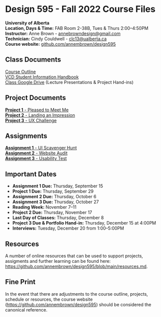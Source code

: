 # Design 595 - Fall 2022 Course Files
**University of Alberta** <br>
**Location, Days & Time:** FAB Room 2-38B, Tues & Thurs 2:00–4:50PM <br> 
**Instructor:** Anne Brown - annebrowndesign@gmail.com <br>
**Technician:** Cindy Couldwell - clc13@ualberta.ca <br>
**Course website:** [github.com/annembrown/design595](https://github.com/annembrown/design595)

## Class Documents 
[Course Outline](https://github.com/annembrown/design595/blob/main/coure_outline.md) <br>
[VCD Student Information Handbook](https://github.com/annembrown/design595/blob/main/vcd-handbook.md)<br>
[Class Google Drive](https://drive.google.com/drive/folders/1SjKroRLr_VBNwlM3DVFWo1PLAg9FTAtL?usp=sharing) (Lecture Presentations & Project Hand-ins)

## Project Documents 
[**Project 1** - Pleased to Meet Me](https://github.com/annembrown/design595/blob/main/project1.md) <br>
[**Project 2** - Landing an Impression](https://github.com/annembrown/design595/blob/main/project2.md) <br>
[**Project 3** - UX Challenge](https://github.com/annembrown/design595/blob/main/project3.md) <br>

## Assignments 
[**Assignment 1** - UI Scavenger Hunt](https://github.com/annembrown/design595/blob/main/assignment1.md) <br>
[**Assignment 2** - Website Audit](https://github.com/annembrown/design595/blob/main/assignment2.md) <br>
[**Assignment 3** - Usability Test](https://github.com/annembrown/design595/blob/main/assignment3.md) <br>

## Important Dates  
- **Assignment 1 Due:** Thursday, September 15<br>
- **Project 1 Due:** Thursday, September 29 <br>
- **Assignment 2 Due:** Thursday, October 6<br>
- **Assignment 3 Due:** Thursday, October 27<br>
- **Reading Week:** November 7–11 <br>
- **Project 2 Due:** Thursday, November 17<br> 
- **Last Day of Classes:** Thursday, December 8 <br>
- **Project 3 Due & Portfolio Hand-in:** Thursday, December 15 at 4:00PM <br>
- **Interviews:** Tuesday, December 20 from 1:00–5:00PM <br>

## Resources
A number of online resources that can be used to support projects, assigments and further learning can be found here: https://github.com/annembrown/design595/blob/main/resources.md.

## Fine Print 
In the event that there are adjustments to the course outline, projects, schedule or resources, the course website (https://github.com/annembrown/design595) should be considered the canonical reference.
